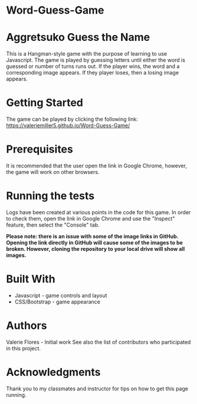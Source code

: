 # Word-Guess-Game

# Aggretsuko Guess the Name
This is a Hangman-style game with the purpose of learning to use Javascript.  The game is played by guessing letters until either the word is guessed or number of turns runs out.  If the player wins, the word and a corresponding image appears.  If they player loses, then a losing image appears.

# Getting Started
The game can be played by clicking the following link: https://valeriemiller5.github.io/Word-Guess-Game/

# Prerequisites
It is recommended that the user open the link in Google Chrome, however, the game will work on other browsers.

# Running the tests
Logs have been created at various points in the code for this game.  In order to check them, open the link in Google Chrome and use the "Inspect" feature, then select the "Console" tab.

**Please note: there is an issue with some of the image links in GitHub.  Opening the link directly in GitHub will cause some of the images to be broken.  However, cloning the repository to your local drive will show all images.**

# Built With
- Javascript - game controls and layout
- CSS/Bootstrap - game appearance

# Authors
Valerie Flores - Initial work
See also the list of contributors who participated in this project.

# Acknowledgments
Thank you to my classmates and instructor for tips on how to get this page running.